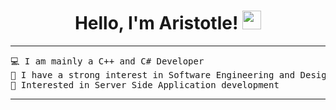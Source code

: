 <h1 align="center">
Hello, I'm Aristotle!
	<a href="https://github.com/Bouaskaoun" target="_self">
		<img src="https://media.giphy.com/media/hvRJCLFzcasrR4ia7z/giphy.gif" width="30">
	</a>
</h1>

<hr>

<pre>
💻 I am mainly a C++ and C# Developer
📝 I have a strong interest in Software Engineering and Design
🚩 Interested in Server Side Application development
</pre>
<hr>

